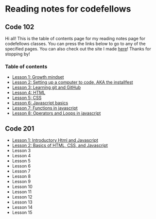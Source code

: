 # Reading notes for codefellows

## Code 102

Hi all! This is the table of contents page for my reading notes page for codefellows classes. You can press the links below to go to any of the specified pages. You can also check out the site I made [here](https://aoifewm.github.io/petphotos/index.html)! Thanks for stopping by!

### Table of contents

* [Lesson 1: Growth mindset](growthmindset.md)
* [Lesson 2: Setting up a computer to code, AKA the installfest](codersComputer.md)
* [Lesson 3: Learning git and GitHub](revisions_and_the_cloud.md)
* [Lesson 4: HTML](html.md)
* [Lesson 5: CSS](cssnotes.md)
* [Lesson 6: Javascript basics](jsnotes.md)
* [Lesson 7: Functions in javascript](functionsinjs.md)
* [Lesson 8: Operators and Loops in javascript](jsoperatorsandloops.md)

## Code 201

* [Lesson 1: Introductory Html and Javascript](class-01.md)
* [Lesson 2: Basics of HTML, CSS, and Javascript](class-01.md)
* Lesson 3
* Lesson 4
* Lesson 5
* Lesson 6
* Lesson 7
* Lesson 8
* Lesson 9
* Lesson 10
* Lesson 11
* Lesson 12
* Lesson 13
* Lesson 14
* Lesson 15
